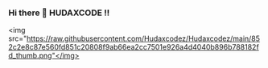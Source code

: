 ### Hi there 👋 HUDAXCODE !!

<img src="https://raw.githubusercontent.com/Hudaxcodez/Hudaxcodez/main/852c2e8c87e560fd851c20808f9ab66ea2cc7501e926a4d4040b896b788182fd_thumb.png"</img>
